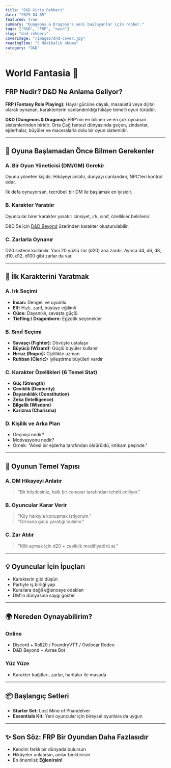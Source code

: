 ```yaml
---
title: "D&D Giriş Rehberi"
date: "2025-04-05"
featured: true
summary: "Dungeons & Dragons'a yeni başlayanlar için rehber."
tags: ["D&D", "FRP", "oyun"]
slug: "dnd-rehberi"
coverImage: "/images/dnd-cover.jpg"
readingTime: "5 dakikalık okuma"
category: "D&D"
---
```


# World Fantasia  👋

## FRP Nedir? D&D Ne Anlama Geliyor?

**FRP (Fantasy Role Playing):** Hayal gücüne dayalı, masaüstü veya dijital olarak oynanan, karakterlerin canlandırıldığı hikâye temelli oyun türüdür.

**D&D (Dungeons & Dragons):** FRP'nin en bilinen ve en çok oynanan sistemlerinden biridir. Orta Çağ fantezi dünyasında geçen, zindanlar, ejderhalar, büyüler ve maceralarla dolu bir oyun sistemidir.

---

## 🎲 Oyuna Başlamadan Önce Bilmen Gerekenler

### A. Bir Oyun Yöneticisi (DM/GM) Gerekir

Oyunu yöneten kişidir. Hikâyeyi anlatır, dünyayı canlandırır, NPC’leri kontrol eder.

İlk defa oynuyorsan, tecrübeli bir DM ile başlamak en iyisidir.

### B. Karakter Yaratılır

Oyuncular birer karakter yaratır: cinsiyet, ırk, sınıf, özellikler belirlenir.

D&D 5e için [D&D Beyond](https://www.dndbeyond.com/) üzerinden karakter oluşturulabilir.

### C. Zarlarla Oynanır

D20 sistemi kullanılır. Yani 20 yüzlü zar (d20) ana zardır. Ayrıca d4, d6, d8, d10, d12, d100 gibi zarlar da var.

---

## 👤 İlk Karakterini Yaratmak

### A. Irk Seçimi

- **İnsan:** Dengeli ve uyumlu  
- **Elf:** Hızlı, zarif, büyüye eğilimli  
- **Cüce:** Dayanıklı, savaşta güçlü  
- **Tiefling / Dragonborn:** Egzotik seçenekler

### B. Sınıf Seçimi

- **Savaşçı (Fighter):** Dövüşte ustalaşır  
- **Büyücü (Wizard):** Güçlü büyüler kullanır  
- **Hırsız (Rogue):** Gizlilikte uzman  
- **Ruhban (Cleric):** İyileştirme büyüleri vardır

### C. Karakter Özellikleri (6 Temel Stat)

- **Güç (Strength)**  
- **Çeviklik (Dexterity)**  
- **Dayanıklılık (Constitution)**  
- **Zeka (Intelligence)**  
- **Bilgelik (Wisdom)**  
- **Karizma (Charisma)**

### D. Kişilik ve Arka Plan

- Geçmişi nedir?  
- Motivasyonu nedir?  
- Örnek: "Ailesi bir ejderha tarafından öldürüldü, intikam peşinde."

---

## 🧩 Oyunun Temel Yapısı

### A. DM Hikayeyi Anlatır

> "Bir köydesiniz, halk bir canavar tarafından tehdit ediliyor."

### B. Oyuncular Karar Verir

> "Köy halkıyla konuşmak istiyorum."  
> "Ormana gidip yaratığı bulalım."

### C. Zar Atılır

> "Kilit açmak için d20 + çeviklik modifiyatörü at."

---

## 💡 Oyuncular İçin İpuçları

- Karakterin gibi düşün  
- Partiyle iş birliği yap  
- Kurallara değil eğlenceye odaklan  
- DM'in dünyasına saygı göster

---

## 🌍 Nereden Oynayabilirim?

### Online

- Discord + Roll20 / FoundryVTT / Owlbear Rodeo  
- D&D Beyond + Avrae Bot

### Yüz Yüze

- Karakter kağıtları, zarlar, haritalar ile masada

---

## 📦 Başlangıç Setleri

- **Starter Set:** Lost Mine of Phandelver  
- **Essentials Kit:** Yeni oyuncular için bireysel oyunlara da uygun

---

## ✨ Son Söz: FRP Bir Oyundan Daha Fazlasıdır

- Kendini farklı bir dünyada bulursun  
- Hikâyeler anlatırsın, anılar biriktirirsin  
- En önemlisi: **Eğlenirsin!**
